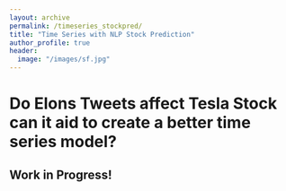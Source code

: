 ```yaml
---
layout: archive
permalink: /timeseries_stockpred/
title: "Time Series with NLP Stock Prediction"
author_profile: true
header:
  image: "/images/sf.jpg"
---
```


# Do Elons Tweets affect Tesla Stock can it aid to create a better time series model?

## Work in Progress!
